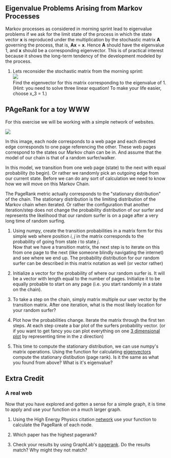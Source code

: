 

## Eigenvalue Problems Arising from Markov Processes

Markov processes as considered in morning sprint lead to eigenvalue problems if we ask for the limit state of the process in which the state vector **x** is reproduced under the multiplication by the stochastic matrix **A** governing the process, that is, **Ax** = **x**. Hence **A** should have the eigenvalue 1, and **x** should be a corresponding eigenvector. This is of practical interest because it shows the long-term tendency of the development modeled by the process.


1. Lets reconsider the stochastic matrix from the morning sprint:  
![](img/transition_matix_A.png)  
Find the eigenvector for this matrix corresponding to the eigenvalue of 1. (Hint: you need to solve three linear equation! To make your life easier, choose x_3 = 1.)




## PAgeRank for a toy WWW

For this exercise we will be working with a simple network of websites.

![](img/pageweb.png)

In this image, each node corresponds to a web page and each directed edge corresponds to one page referencing the other.  These web pages correspond to the states our Markov chain can be in.  And assume that the model of our chain is that of a random surfer/walker.  

In this model, we transition from one web page (state) to the next with equal probability (to begin).  Or rather we randomly pick an outgoing edge from our current state.  Before we can do any sort of calculation we need to know how we will move on this Markov Chain.  

The PageRank metric actually corresponds to the "stationary distribution" of the chain.  The stationary distribution is the limiting distribution of the Markov chain when iterated.  Or rather the configuration that another iteration/step does not change the probability distribution of our surfer and represents the likelihood that our random surfer is on a page after a very long time of random surfing.  

1. Using numpy, create the transition probabilities in a matrix form for this simple web where position _i_, _j_ in the matrix corresponds to the probability of going from state _i_ to state _j_.  
Now that we have a transition matrix, the next step is to iterate on this from one page to the next (like someone blindly navigating the internet) and see where we end up. The probability distribution for our random surfer can be described in this matrix notation as well (or vector rather)

2. Initialize a vector for the probability of where our random surfer is.  It will be a vector with length equal to the number of pages.  Initialize it to be equally probable to start on any page (i.e. you start randomly in a state on the chain).

3. To take a step on the chain, simply matrix multiple our user vector by the transition matrix.  After one iteration, what is the most likely location for your random surfer?

4. Plot how the probabilities change.  Iterate the matrix through the first ten steps.  At each step create a bar plot of the surfers probability vector. (or if you want to get fancy you can plot everything on one [3 dimensional plot](http://matplotlib.org/mpl_toolkits/mplot3d/tutorial.html) by representing time in the z direction)

5. This time to compute the stationary distribution, we can use numpy's matrix operations. Using the function for calculating [eigenvectors](http://docs.scipy.org/doc/numpy/reference/generated/numpy.linalg.eig.html) compute the stationary distibution (page rank).  Is it the same as what you found from above?  What is it's eigenvalue?

## Extra Credit

### A real web

Now that you have explored and gotten a sense for a simple graph, it is time to apply and use your function on a much larger graph.  

1. Using the High Energy Physics citation [network](http://snap.stanford.edu/data/cit-HepTh.html) use your function to calculate the PageRank of each node.

2. Which paper has the highest pagerank?

3. Check your results by using GraphLab's [pagerank](http://graphlab.com/products/create/docs/graphlab.toolkits.graph_analytics.html#pagerank).  Do the results match?  Why might they not match?
